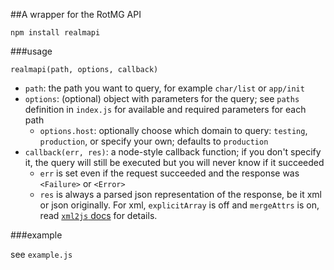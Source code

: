 ##A wrapper for the RotMG API

`npm install realmapi`

###usage

`realmapi(path, options, callback)`

- `path`: the path you want to query, for example `char/list` or `app/init`
- `options`: (optional) object with parameters for the query; see `paths` definition in `index.js` for available and required parameters for each path
  - `options.host`: optionally choose which domain to query: `testing`, `production`, or specify your own; defaults to `production`
- `callback(err, res)`: a node-style callback function; if you don't specify it, the query will still be executed but you will never know if it succeeded
  - `err` is set even if the request succeeded and the response was `<Failure>` or `<Error>`
  - `res` is always a parsed json representation of the response, be it xml or json originally. For xml, `explicitArray` is off and `mergeAttrs` is on, read [`xml2js` docs](https://github.com/Leonidas-from-XIV/node-xml2js/blob/master/README.md) for details.

###example

see `example.js`
